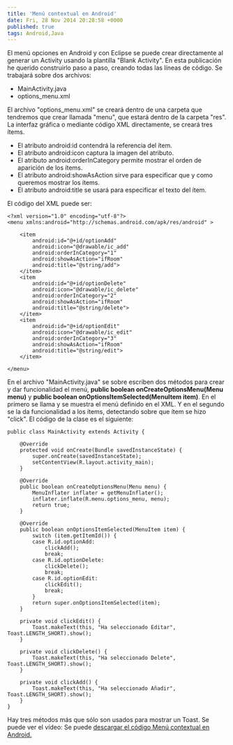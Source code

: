 ```yaml
---
title: 'Menú contextual en Android'
date: Fri, 28 Nov 2014 20:28:58 +0000
published: true
tags: Android,Java
---
```


El menú opciones en Android y con Eclipse se puede crear directamente al generar un Activity usando la plantilla "Blank Activity". En esta publicación he querido construirlo paso a paso, creando todas las líneas de código. Se trabajará sobre dos archivos:

*   MainActivity.java
*   options_menu.xml

El archivo "options_menu.xml" se creará dentro de una carpeta que tendremos que crear llamada "menu", que estará dentro de la carpeta "res". La interfaz gráfica o mediante código XML directamente, se creará tres ítems.

*   El atributo android:id contendrá la referencia del ítem.
*   El atributo android:icon captura la imagen del atributo.
*   El atributo android:orderInCategory permite mostrar el orden de aparición de los ítems.
*   El atributo android:showAsAction sirve para especificar que y como queremos mostrar los ítems.
*   El atributo android:title se usará para especificar el texto del ítem.

El código del XML puede ser:

```
<?xml version="1.0" encoding="utf-8"?>
<menu xmlns:android="http://schemas.android.com/apk/res/android" >

	<item
		android:id="@+id/optionAdd"
		android:icon="@drawable/ic_add"
		android:orderInCategory="1"
		android:showAsAction="ifRoom"
		android:title="@string/add">
	</item>
	<item
		android:id="@+id/optionDelete"
		android:icon="@drawable/ic_delete"
		android:orderInCategory="2"
		android:showAsAction="ifRoom"
		android:title="@string/delete">
	</item>
	<item
		android:id="@+id/optionEdit"
		android:icon="@drawable/ic_edit"
		android:orderInCategory="3"
		android:showAsAction="ifRoom"
		android:title="@string/edit">
	</item>

</menu>
```

En el archivo "MainActivity.java" se sobre escriben dos métodos para crear y dar funcionalidad el menú, **public boolean onCreateOptionsMenu(Menu menu)** y **public boolean onOptionsItemSelected(MenuItem item)**. En el primero se llama y se muestra el menú definido en el XML. Y en el segundo se la da funcionalidad a los ítems, detectando sobre que ítem se hizo "click". El código de la clase es el siguiente:

```
public class MainActivity extends Activity {

	@Override
	protected void onCreate(Bundle savedInstanceState) {
		super.onCreate(savedInstanceState);
		setContentView(R.layout.activity_main);
	}
	
	@Override
	public boolean onCreateOptionsMenu(Menu menu) {
		MenuInflater inflater = getMenuInflater();
		inflater.inflate(R.menu.options_menu, menu);
		return true;
	}
	
	@Override
	public boolean onOptionsItemSelected(MenuItem item) {
		switch (item.getItemId()) {
		case R.id.optionAdd:
			clickAdd();
			break;
		case R.id.optionDelete:
			clickDelete();
			break;
		case R.id.optionEdit:
			clickEdit();
			break;
		}
		return super.onOptionsItemSelected(item);
	}

	private void clickEdit() {
		Toast.makeText(this, "Ha seleccionado Editar", Toast.LENGTH_SHORT).show();
	}

	private void clickDelete() {
		Toast.makeText(this, "Ha seleccionado Delete", Toast.LENGTH_SHORT).show();
	}

	private void clickAdd() {
		Toast.makeText(this, "Ha seleccionado Añadir", Toast.LENGTH_SHORT).show();
	}
}
```

Hay tres métodos más que sólo son usados para mostrar un Toast. Se puede ver el vídeo: Se puede [descargar el código Menú contextual en Android.](https://db.tt/wemwubDo "Menú opciones en Android")
